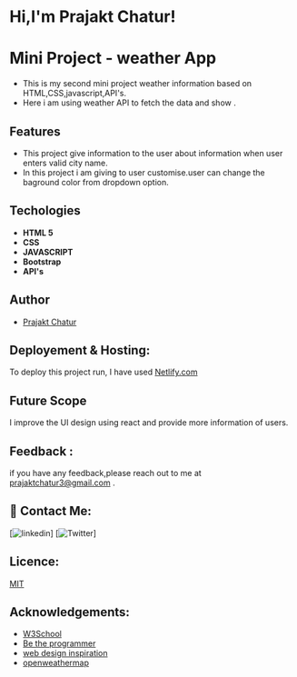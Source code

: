# Hi,I'm Prajakt Chatur!

# Mini Project - weather App

- This is my second mini project weather information based on HTML,CSS,javascript,API's.
- Here i am using weather API to fetch the data and show .
 

## Features

-  This project give information to the user about information when user enters valid city name.
-  In this project i am giving to user customise.user can change the baground color from dropdown option.

## Techologies

- **HTML 5**
- **CSS**
- **JAVASCRIPT**
- **Bootstrap**
- **API's**



## Author

- [Prajakt Chatur](https://github.com/prajakt55)



## Deployement & Hosting:
To deploy this project run, I have used [Netlify.com](https://www.netlify.com/)

## Future Scope

I improve the UI design using react and provide more information of users. 

## Feedback :

if you have any feedback,please reach out to me at prajaktchatur3@gmail.com .

## 🔗 Contact Me:
[![linkedin](https://www.linkedin.com/in/prajakt-chatur-401b65bb/)]
[![Twitter](https://twitter.com/Prajakt55)]


## Licence:

[MIT](https://choosealicense.com/licenses/mit/)

## Acknowledgements:

- [W3School](https://www.w3schools.com/)  
- [Be the programmer](https://www.youtube.com/channel/UCy7qdWr8gqIGSw1beYHwJyg)
- [web design inspiration](https://www.codewithharry.com/videos/web-development-in-hindi-1)
- [openweathermap](https://openweathermap.org/api)

